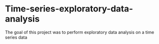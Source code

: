 # Time-series-exploratory-data-analysis
The goal of this project was to perform exploratory data analysis on a time series data 
